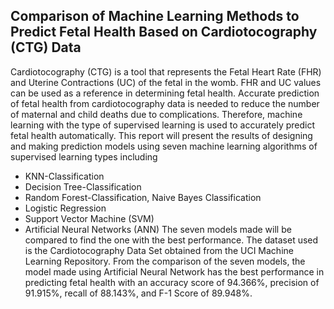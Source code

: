 ## Comparison of Machine Learning Methods to Predict Fetal Health Based on Cardiotocography (CTG) Data

Cardiotocography (CTG) is a tool that represents the Fetal Heart Rate (FHR) and Uterine Contractions (UC) of the fetal in the womb. FHR and UC values can be used as a reference in determining fetal health. Accurate prediction of fetal health from cardiotocography data is needed to reduce the number of maternal and child deaths due to complications. Therefore, machine learning with the type of supervised learning is used to accurately predict fetal health automatically. 
This report will present the results of designing and making prediction models using seven machine learning algorithms of supervised learning types including 
 - KNN-Classification 
 - Decision Tree-Classification
 - Random Forest-Classification, Naive Bayes Classification
 - Logistic Regression
 - Support Vector Machine (SVM)
 - Artificial Neural Networks (ANN)
The seven models made will be compared to find the one with the best performance. The dataset used is the Cardiotocography Data Set obtained from the UCI Machine Learning Repository. From the comparison of the seven models, the model made using Artificial Neural Network has the best performance in predicting fetal health with an accuracy score of 94.366%, precision of 91.915%, recall of 88.143%, and F-1 Score of 89.948%.
